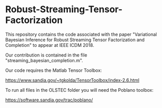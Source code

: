 # Robust-Streaming-Tensor-Factorization

This repository contains the code associated with the paper "Variational Bayesian Inference for Robust Streaming Tensor Factorization and Completion" to appear at IEEE ICDM 2018.

Our contribution is contained in the file "streaming_bayesian_completion.m".

Our code requires the Matlab Tensor Toolbox:

https://www.sandia.gov/~tgkolda/TensorToolbox/index-2.6.html

To run all files in the OLSTEC folder you will need the Poblano toolbox:

https://software.sandia.gov/trac/poblano/
